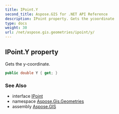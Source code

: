 ```yaml
---
title: IPoint.Y
second_title: Aspose.GIS for .NET API Reference
description: IPoint property. Gets the ycoordinate
type: docs
weight: 30
url: /net/aspose.gis.geometries/ipoint/y/
---
```

## IPoint.Y property

Gets the y-coordinate.

```csharp
public double Y { get; }
```

### See Also

* interface [IPoint](../)
* namespace [Aspose.Gis.Geometries](../../ipoint/)
* assembly [Aspose.GIS](../../../)


